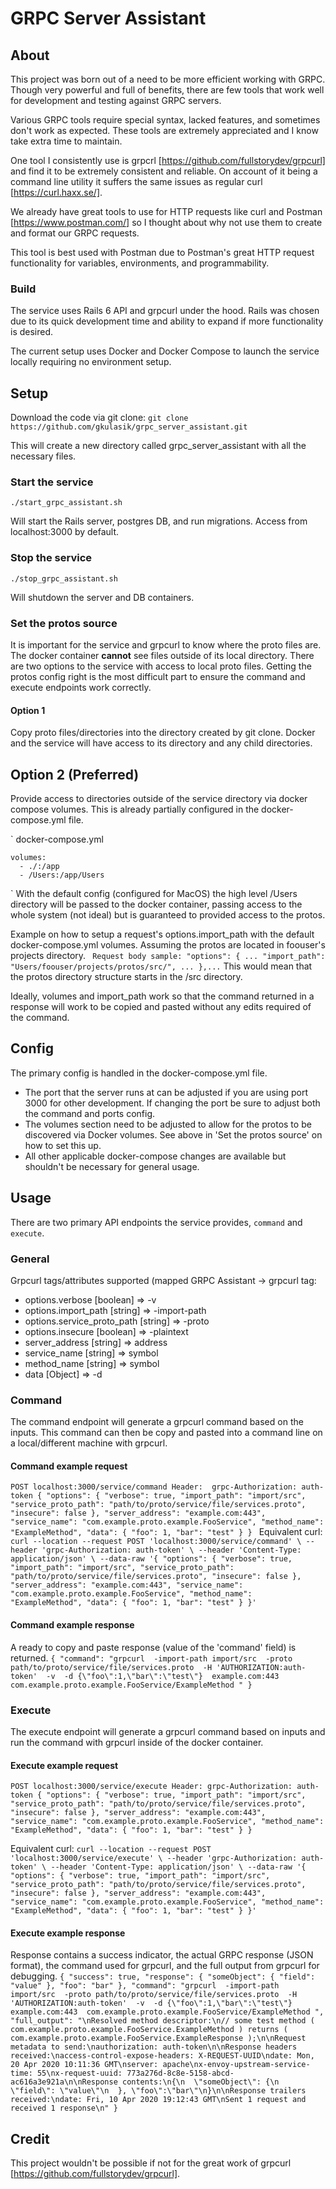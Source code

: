 # GRPC Server Assistant

## About
This project was born out of a need to be more efficient working with GRPC. Though very powerful and full of benefits, there are few tools that work well for development and testing against GRPC servers. 

Various GRPC tools require special syntax, lacked features, and sometimes don't work as expected. These tools are extremely appreciated and I know take extra time to maintain. 

One tool I consistently use is grpcrl [https://github.com/fullstorydev/grpcurl] and find it to be extremely consistent and  reliable. On account of it being a command line utility it suffers the same issues as regular curl [https://curl.haxx.se/]. 

We already have great tools to use for HTTP requests like curl and Postman [https://www.postman.com/] so I thought about why not use them to create and format our GRPC requests.

This tool is best used with Postman due to Postman's great HTTP request functionality for variables, environments, and programmability.

### Build
The service uses Rails 6 API and grpcurl under the hood. Rails was chosen due to its quick development time and ability to expand if more functionality is desired.

The current setup uses Docker and Docker Compose to launch the service locally requiring no environment setup.

##  Setup

Download the code via git clone:
`git clone https://github.com/gkulasik/grpc_server_assistant.git`

This will create a new directory called grpc_server_assistant with all the necessary files. 

### Start the service

`./start_grpc_assistant.sh`

Will start the Rails server, postgres DB, and run migrations. Access from localhost:3000 by default.

### Stop  the  service

`./stop_grpc_assistant.sh`

Will shutdown the server and DB containers.

### Set the protos source
It is important for the service and grpcurl to know where the proto files are. The docker container **cannot** see files outside of its local directory. There are two options to the service with access to local proto files. Getting the protos config right is the most difficult part to ensure the command and execute endpoints work correctly.

#### Option 1
Copy proto files/directories into the directory created by git clone. Docker and the service will have access to its directory and any child directories.

## Option 2 (Preferred)
Provide access to directories outside of the service directory via docker compose volumes. This is already partially configured in the docker-compose.yml file.

`
docker-compose.yml

    volumes:
      - ./:/app
      - /Users:/app/Users
`
With the default config (configured for MacOS) the high level /Users directory will be passed to the docker container, passing access to the whole system (not ideal) but is guaranteed to provided access to the protos. 

Example on how to setup a request's options.import_path with the default docker-compose.yml volumes. Assuming the protos are located in foouser's projects directory.
`
Request body sample:
"options": {
        ...
 		"import_path": "Users/foouser/projects/protos/src/",
 		...
 	},...`
This would mean that the protos directory structure starts in the /src directory.  

Ideally, volumes and import_path work so that the command returned in a response will work to be copied and pasted without any edits required of the command.

## Config

The primary config is handled in the docker-compose.yml file.

- The port that the server runs at can be adjusted if you are using port 3000 for other development. If changing the port be sure to adjust both the command and ports config.
- The volumes section need to be adjusted to allow for the protos to be discovered via Docker volumes. See above in 'Set the protos source' on how to set this up.
- All other applicable docker-compose changes are available but shouldn't be necessary for general usage.

## Usage
There are two primary API endpoints the service provides, `command` and `execute`.

### General

Grpcurl tags/attributes supported (mapped GRPC Assistant -> grpcurl tag:
- options.verbose [boolean] => -v
- options.import_path [string] => -import-path
- options.service_proto_path [string] => -proto
- options.insecure [boolean] => -plaintext
- server_address [string] => address
- service_name [string] => symbol
- method_name [string] => symbol
- data [Object] => -d

### Command
The command endpoint will generate a grpcurl command based on the inputs. This command can then be copy and pasted into a command line on a local/different machine with grpcurl.

#### Command example request
`POST localhost:3000/service/command
Header:  grpc-Authorization: auth-token
{
	"options": {
		"verbose": true,
		"import_path": "import/src",
		"service_proto_path": "path/to/proto/service/file/services.proto",
		"insecure": false
	},
	"server_address": "example.com:443",
	"service_name": "com.example.proto.example.FooService",
	"method_name": "ExampleMethod",
	"data": {
		"foo": 1,
		"bar": "test"
	}
}
`
Equivalent curl:
`curl --location --request POST 'localhost:3000/service/command' \
 --header 'grpc-Authorization: auth-token' \
 --header 'Content-Type: application/json' \
 --data-raw '{
 	"options": {
 		"verbose": true,
 		"import_path": "import/src",
 		"service_proto_path": "path/to/proto/service/file/services.proto",
 		"insecure": false
 	},
 	"server_address": "example.com:443",
 	"service_name": "com.example.proto.example.FooService",
 	"method_name": "ExampleMethod",
 	"data": {
 		"foo": 1,
 		"bar": "test"
 	}
 }'` 


#### Command example response
A ready to copy and paste response (value of the 'command' field) is returned.
`{
     "command": "grpcurl  -import-path import/src  -proto path/to/proto/service/file/services.proto  -H 'AUTHORIZATION:auth-token'  -v  -d {\"foo\":1,\"bar\":\"test\"}  example.com:443  com.example.proto.example.FooService/ExampleMethod "
 }`


### Execute
The execute endpoint will generate a grpcurl command based on inputs and run the command with grpcurl inside of the docker container.

#### Execute example request
`
POST localhost:3000/service/execute
Header: grpc-Authorization: auth-token
{
	"options": {
		"verbose": true,
		"import_path": "import/src",
		"service_proto_path": "path/to/proto/service/file/services.proto",
		"insecure": false
	},
	"server_address": "example.com:443",
	"service_name": "com.example.proto.example.FooService",
	"method_name": "ExampleMethod",
	"data": {
		"foo": 1,
		"bar": "test"
	}
}
`

Equivalent curl:
`curl --location --request POST 'localhost:3000/service/execute' \
 --header 'grpc-Authorization: auth-token' \
 --header 'Content-Type: application/json' \
 --data-raw '{
 	"options": {
 		"verbose": true,
 		"import_path": "import/src",
 		"service_proto_path": "path/to/proto/service/file/services.proto",
 		"insecure": false
 	},
 	"server_address": "example.com:443",
 	"service_name": "com.example.proto.example.FooService",
 	"method_name": "ExampleMethod",
 	"data": {
 		"foo": 1,
 		"bar": "test"
 	}
 }'`
#### Execute example response
Response contains a success indicator, the actual GRPC response (JSON format), the command used for grpcurl, and the full output from grpcurl for debugging.
`
{
    "success": true,
    "response": {
        "someObject": {
            "field": "value"
        },
        "foo": "bar"
    },
    "command": "grpcurl  -import-path import/src  -proto path/to/proto/service/file/services.proto  -H 'AUTHORIZATION:auth-token'  -v  -d {\"foo\":1,\"bar\":\"test\"}  example.com:443  com.example.proto.example.FooService/ExampleMethod ",
    "full_output": "\nResolved method descriptor:\n// some test method ( com.example.proto.example.FooService.ExampleMethod ) returns ( com.example.proto.example.FooService.ExampleResponse );\n\nRequest metadata to send:\nauthorization: auth-token\n\nResponse headers received:\naccess-control-expose-headers: X-REQUEST-UUID\ndate: Mon, 20 Apr 2020 10:11:36 GMT\nserver: apache\nx-envoy-upstream-service-time: 55\nx-request-uuid: 773a276d-8c8e-5158-abcd-ac616a3e921a\n\nResponse contents:\n{\n  \"someObject\": {\n    \"field\": \"value\"\n  }, \"foo\":\"bar\"\n}\n\nResponse trailers received:\ndate: Fri, 10 Apr 2020 19:12:43 GMT\nSent 1 request and received 1 response\n"
}
`

## Credit
This project wouldn't be possible if not for the great work of grpcurl [https://github.com/fullstorydev/grpcurl].